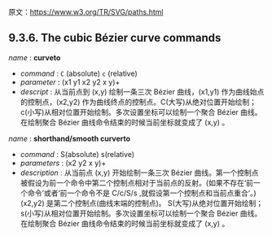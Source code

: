 原文：https://www.w3.org/TR/SVG/paths.html

## 9.3.6. The cubic Bézier curve commands

*name*      :   **curveto**
- *command*   :   `C` (absolute)   `c` (relative)
- *parameter* :   (x1 y1 x2 y2 x y)+
- *descript*  :   从当前点到 (x,y) 绘制一条三次 Bézier 曲线，(x1,y1) 作为曲线始点的控制点，(x2,y2) 作为曲线终点的控制点。C(大写)从绝对位置开始绘制；c(小写)从相对位置开始绘制。多次设置坐标可以绘制一个聚合 Bézier 曲线。在绘制聚合 Bézier 曲线命令结束的时候当前坐标就变成了 (x,y) 。

*name*          :   **shorthand/smooth curverto**
- *command*       :   S(absolute)   s(relative)
- *parameters*    :   (x2 y2 x y)+
- *description*   :   从当前点 (x,y) 开始绘制一条三次 Bézier 曲线。第一个控制点被假设为前一个命令中第二个控制点相对于当前点的反射。(如果不存在‘前一个命令’或者‘前一个命令不是 C/c/S/s ,就假设第一个控制点和当前点重合‘。)(x2,y2) 是第二个控制点(曲线末端的控制点)。 S(大写)从绝对位置开始绘制；s(小写)从相对位置开始绘制。多次设置坐标可以绘制一个聚合 Bézier 曲线。在绘制聚合 Bézier 曲线命令结束的时候当前坐标就变成了 (x,y) 。